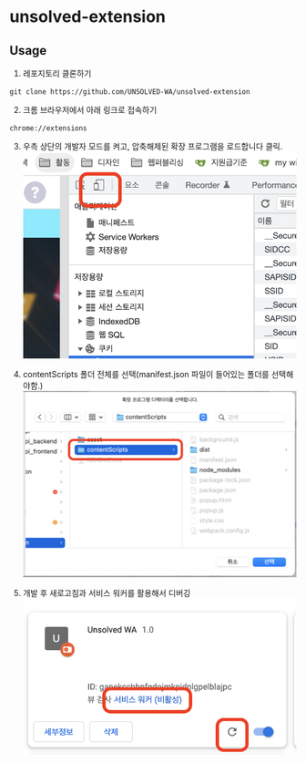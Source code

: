 # unsolved-extension

## Usage

1. 레포지토리 클론하기

```
git clone https://github.com/UNSOLVED-WA/unsolved-extension
```

2. 크롬 브라우저에서 아래 링크로 접속하기

```
chrome://extensions
```

3. 우측 상단의 개발자 모드를 켜고, 압축해제된 확장 프로그램을 로드합니다 클릭.
   ![extension setting example](./asset/example1.png)

4. contentScripts 폴더 전체를 선택(manifest.json 파일이 들어있는 폴더를 선택해야함.)
   ![extension directory example](./asset/example2.png)

5. 개발 후 새로고침과 서비스 워커를 활용해서 디버깅
   ![extension debug example](./asset/example3.png)
